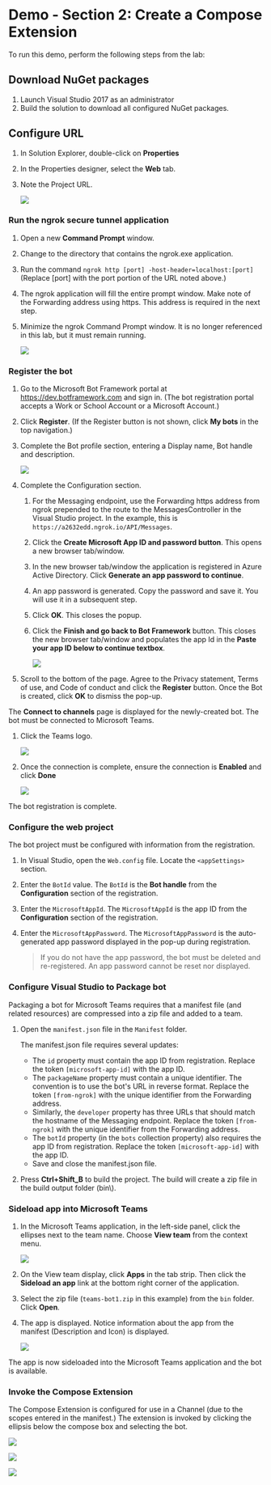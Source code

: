 # Demo - Section 2: Create a Compose Extension

To run this demo, perform the following steps from the lab:

## Download NuGet packages

1. Launch Visual Studio 2017 as an administrator
1. Build the solution to download all configured NuGet packages.

## Configure URL

1. In Solution Explorer, double-click on **Properties**
1. In the Properties designer, select the **Web** tab.
1. Note the Project URL.

    ![](../../Images/Exercise1-02.png)

### Run the ngrok secure tunnel application

1. Open a new **Command Prompt** window.
1. Change to the directory that contains the ngrok.exe application.
1. Run the command `ngrok http [port] -host-header=localhost:[port]` (Replace [port] with the port portion of the URL noted above.)
1. The ngrok application will fill the entire prompt window. Make note of the Forwarding address using https. This address is required in the next step.
1. Minimize the ngrok Command Prompt window. It is no longer referenced in this lab, but it must remain running.

    ![](../../Images/Exercise1-03.png)

### Register the bot

1. Go to the Microsoft Bot Framework portal at https://dev.botframework.com and sign in. (The bot registration portal accepts a Work or School Account or a Microsoft Account.)
1. Click **Register**. (If the Register button is not shown, click **My bots** in the top navigation.)
1. Complete the Bot profile section, entering a Display name, Bot handle and description.

    ![](../../Images/Exercise1-04.png)

1. Complete the Configuration section.
    1. For the Messaging endpoint, use the Forwarding https address from ngrok prepended to the route to the MessagesController in the Visual Studio project. In the example, this is `https://a2632edd.ngrok.io/API/Messages`.
    1. Click the **Create Microsoft App ID and password button**. This opens a new browser tab/window.
    1. In the new browser tab/window the application is registered in Azure Active Directory. Click **Generate an app password to continue**.
    1. An app password is generated. Copy the password and save it. You will use it in a subsequent step.
    1. Click **OK**. This closes the popup.
    1. Click the **Finish and go back to Bot Framework** button. This closes the new browser tab/window and populates the app Id in the **Paste your app ID below to continue textbox**.

        ![](../../Images/Exercise1-05.png)

1. Scroll to the bottom of the page. Agree to the Privacy statement, Terms of use, and Code of conduct and click the **Register** button. Once the Bot is created, click **OK** to dismiss the pop-up.

The **Connect to channels** page is displayed for the newly-created bot. The bot must be connected to Microsoft Teams.

1. Click the Teams logo.

    ![](../../Images/Exercise1-06.png)

1. Once the connection is complete, ensure the connection is **Enabled** and click **Done**

    ![](../../Images/Exercise1-07.png)

The bot registration is complete.

### Configure the web project

The bot project must be configured with information from the registration.

1. In Visual Studio, open the `Web.config` file. Locate the `<appSettings>` section.
1. Enter the `BotId` value. The `BotId` is the **Bot handle** from the **Configuration** section of the registration.
1. Enter the `MicrosoftAppId`. The `MicrosoftAppId` is the app ID from the **Configuration** section of the registration.
1. Enter the `MicrosoftAppPassword`. The `MicrosoftAppPassword` is the auto-generated app password displayed in the pop-up during registration.

    > If you do not have the app password, the bot must be deleted and re-registered. An app password cannot be reset nor displayed.

### Configure Visual Studio to Package bot

Packaging a bot for Microsoft Teams requires that a manifest file (and related resources) are compressed into a zip file and added to a team.

1. Open the `manifest.json` file in the `Manifest` folder.

    The manifest.json file requires several updates:
    - The `id` property must contain the app ID from registration. Replace the token `[microsoft-app-id]` with the app ID.
    - The `packageName` property must contain a unique identifier. The convention is to use the bot's URL in reverse format. Replace the token `[from-ngrok]` with the unique identifier from the Forwarding address.
    - Similarly, the `developer` property has three URLs that should match the hostname of the Messaging endpoint. Replace the token `[from-ngrok]` with the unique identifier from the Forwarding address.
    - The `botId` property (in the `bots` collection property) also requires the app ID from registration. Replace the token `[microsoft-app-id]` with the app ID.
    - Save and close the manifest.json file.
1. Press **Ctrl+Shift_B** to build the project. The build will create a zip file in the build output folder (bin\\).

### Sideload app into Microsoft Teams

1. In the Microsoft Teams application, in the left-side panel, click the ellipses next to the team name. Choose **View team** from the context menu.

    ![](../../Images/Exercise1-12.png)

1. On the View team display, click **Apps** in the tab strip. Then click the **Sideload an app** link at the bottom right corner of the application.
1. Select the zip file (`teams-bot1.zip` in this example) from the `bin` folder. Click **Open**.
1. The app is displayed. Notice information about the app from the manifest (Description and Icon) is displayed.

    ![](../../Images/Exercise1-13.png)

The app is now sideloaded into the Microsoft Teams application and the bot is available.

### Invoke the Compose Extension

The Compose Extension is configured for use in a Channel (due to the scopes entered in the manifest.) The extension is invoked by clicking the ellipsis below the compose box and selecting the bot.

![](../../Images/Exercise2-01.png)

![](../../Images/Exercise2-02.png)

![](../../Images/Exercise2-03.png)
